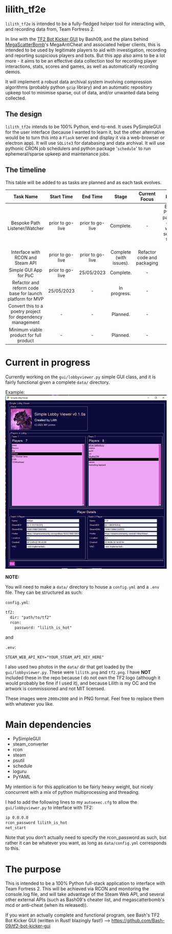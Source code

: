 # lilith_tf2e

`lilith_tf2e` is intended to be a fully-fledged helper tool for interacting with, and recording data from, Team Fortress 2.

In line with the [TF2 Bot Kicker GUI](https://github.com/Bash-09/tf2-bot-kicker-gui) by Bash09, and the plans behind [MegaScatterBomb](https://www.youtube.com/@megascatterbomb)'s MegaAntiCheat and associated helper clients, this is intended to be used by legitimate players to aid with investigation, recording and reporting suspicious players and bots. But this app also aims to be a lot more - it aims to be an effective data collection tool for recording player interactions, stats, scores and games, as well as automatically recording demos.

It will implement a robust data archival system involving compression algorithms (probably python `gzip` library) and an automatic repository upkeep tool to minimise sparse, out of data, and/or unwanted data being collected.

## The design
`lilith_tf2e` intends to be 100% Python, end-to-end. It uses PySimpleGUI for the user interface (because I wanted to learn it, but the other alternative would be to turn this into a `Flask` server and display it via a web-browser or electron app). It will use `SQLite3` for databasing and data archival. It will use pythonic CRON job schedulers and python package '`schedule`' to run ephemeral/sparse upkeep and maintenance jobs. 

## The timeline

This table will be added to as tasks are planned and as each task evolves.

|                         Task Name                          |    Start Time    |     End Time     |          Stage          |        Current Focus        |                              Issues                               |          Result          |
|:----------------------------------------------------------:|:----------------:|:----------------:|:-----------------------:|:---------------------------:|:-----------------------------------------------------------------:|:------------------------:|
|               Bespoke Path Listener/Watcher                | prior to go-live | prior to go-live |        Complete.        |              -              | Existing Pythonic packages do not work to solve the task at hand. |      `clwd` package      |
|             Interface with RCON and Steam API              | prior to go-live | prior to go-live | Complete (with issues). | Refactor code and packaging |                                 -                                 |       `rc` package       |
|                   Simple GUI App for PoC                   | prior to go-live |    25/05/2023    |        Complete.        |              -              |                                 -                                 | `gui/lobbyviewer.py` app |
| Refactor and reform code base for launch platform for MVP  |    25/05/2023    |        -         |      In progress.       |              -              |                                 -                                 |            -             |
| Convert this to a poetry project for dependency management |        -         |        -         |        Planned.         |              -              |                                 -                                 |            -             |
|          Minimum viable product for full product           |        -         |        -         |        Planned.         |              -              |                                 -                                 |            -             |

# Current in progress
Currently working on the `gui/lobbyviewer.py` simple GUI class, and it is fairly functional given a complete `data/` directory. 

Example:
![Functioning simple lobby viewer from a random TF2 lobby I was in](docs/pictures/gui.lobbyviewer.png)

**NOTE:**  

You will need to make a `data/` directory to house a `config.yml` and a `.env` file. They can be structured as such:

`config.yml`:
```
tf2:
  dir: "path/to/tf2"
  rcon:
    password: "lilith_is_hot"
```

and

`.env`:
```
STEAM_WEB_API_KEY="YOUR_STEAM_API_KEY_HERE"
```

I also used two photos in the `data/` dir that get loaded by the `gui/lobbyviewer.py`. These were `lilith.png` and `tf2.png`. I have **NOT** included these in the repo because I do not own the TF2 logo (although it would probably be fine if I used it), and because Lilith is my OC and the artwork is commissioned and not MIT licensed.

These images were `2000x2000` and in PNG format. Feel free to replace them with whatever you like.

# Main dependencies
- PySimpleGUI
- steam_converter
- rcon
- steam
- psutil
- schedule
- loguru
- PyYAML

My intention is for this application to be fairly heavy weight, but nicely concurrent with a mix of python multiprocessing and threading.

I had to add the following lines to my `autoexec.cfg` to allow the `gui/lobbyviewer.py` to interface with TF2:
```
ip 0.0.0.0
rcon_password lilith_is_hot
net_start 
```
Note that you don't actually need to specify the rcon_password as such, but rather it can be whatever you want, as long as `data/config.yml` corresponds to this.

# The purpose
This is intended to be a 100% Python full-stack application to interface with Team Fortress 2.
This will be achieved via RCON and monitoring the console.log file, and will take advantage of the Steam Web API, and several other external APIs (such as Bash09's cheater list, and 
megascatterbomb's mcd or anti-cheat (when its released)).

If you want an actually complete and functional program, see Bash's TF2 Bot Kicker GUI (written in Rust! blazingly fast!) --> https://github.com/Bash-09/tf2-bot-kicker-gui
